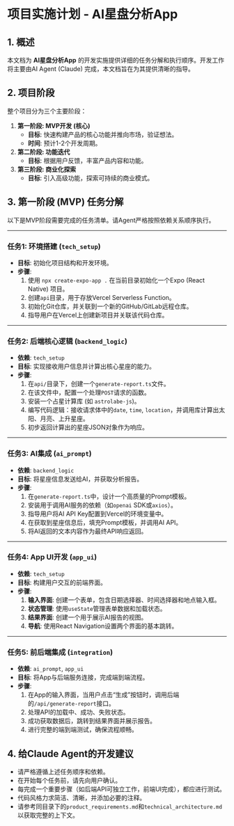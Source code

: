# 项目实施计划 - AI星盘分析App

## 1. 概述

本文档为 **AI星盘分析App** 的开发实施提供详细的任务分解和执行顺序。开发工作将主要由AI Agent (Claude) 完成，本文档旨在为其提供清晰的指导。

## 2. 项目阶段

整个项目分为三个主要阶段：

1.  **第一阶段: MVP开发 (核心)**
    *   **目标**: 快速构建产品的核心功能并推向市场，验证想法。
    *   **时间**: 预计1-2个开发周期。
2.  **第二阶段: 功能迭代**
    *   **目标**: 根据用户反馈，丰富产品内容和功能。
3.  **第三阶段: 商业化探索**
    *   **目标**: 引入高级功能，探索可持续的商业模式。

## 3. 第一阶段 (MVP) 任务分解

以下是MVP阶段需要完成的任务清单。请Agent严格按照依赖关系顺序执行。

---

### **任务1: 环境搭建 (`tech_setup`)**
*   **目标**: 初始化项目结构和开发环境。
*   **步骤**:
    1.  使用 `npx create-expo-app .` 在当前目录初始化一个Expo (React Native) 项目。
    2.  创建`api`目录，用于存放Vercel Serverless Function。
    3.  初始化Git仓库，并关联到一个新的GitHub/GitLab远程仓库。
    4.  指导用户在Vercel上创建新项目并关联该代码仓库。

---

### **任务2: 后端核心逻辑 (`backend_logic`)**
*   **依赖**: `tech_setup`
*   **目标**: 实现接收用户信息并计算出核心星座的能力。
*   **步骤**:
    1.  在`api/`目录下，创建一个`generate-report.ts`文件。
    2.  在该文件中，配置一个处理`POST`请求的函数。
    3.  安装一个占星计算库 (如 `astrolabe-js`)。
    4.  编写代码逻辑：接收请求体中的`date`, `time`, `location`，并调用库计算出太阳、月亮、上升星座。
    5.  初步返回计算出的星座JSON对象作为响应。

---

### **任务3: AI集成 (`ai_prompt`)**
*   **依赖**: `backend_logic`
*   **目标**: 将星座信息发送给AI，并获取分析报告。
*   **步骤**:
    1.  在`generate-report.ts`中，设计一个高质量的Prompt模板。
    2.  安装用于调用AI服务的依赖（如`openai` SDK或`axios`）。
    3.  指导用户将AI API Key配置到Vercel的环境变量中。
    4.  在获取到星座信息后，填充Prompt模板，并调用AI API。
    5.  将AI返回的文本内容作为最终API响应返回。

---

### **任务4: App UI开发 (`app_ui`)**
*   **依赖**: `tech_setup`
*   **目标**: 构建用户交互的前端界面。
*   **步骤**:
    1.  **输入界面**: 创建一个表单，包含日期选择器、时间选择器和地点输入框。
    2.  **状态管理**: 使用`useState`管理表单数据和加载状态。
    3.  **结果界面**: 创建一个用于展示AI报告的视图。
    4.  **导航**: 使用React Navigation设置两个界面的基本跳转。

---

### **任务5: 前后端集成 (`integration`)**
*   **依赖**: `ai_prompt`, `app_ui`
*   **目标**: 将App与后端服务连接，完成端到端流程。
*   **步骤**:
    1.  在App的输入界面，当用户点击“生成”按钮时，调用后端的`/api/generate-report`接口。
    2.  处理API的加载中、成功、失败状态。
    3.  成功获取数据后，跳转到结果界面并展示报告。
    4.  进行完整的端到端测试，确保流程顺畅。

## 4. 给Claude Agent的开发建议
*   请严格遵循上述任务顺序和依赖。
*   在开始每个任务前，请先向用户确认。
*   每完成一个重要步骤（如后端API可独立工作，前端UI完成），都应进行测试。
*   代码风格力求简洁、清晰，并添加必要的注释。
*   请参考同目录下的`product_requirements.md`和`technical_architecture.md`以获取完整的上下文。 